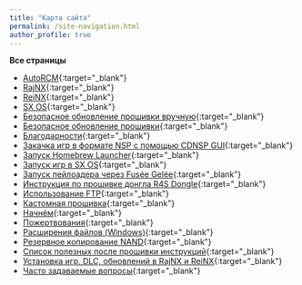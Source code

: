 ```yaml
---
title: "Карта сайта"
permalink: /site-navigation.html
author_profile: true
---
```


**Все страницы**
 
* [AutoRCM](autorcm){:target="_blank"}
* [RajNX](rajnx){:target="_blank"}
* [ReiNX](reinx){:target="_blank"}
* [SX OS](sxos){:target="_blank"}
* [Безопасное обновление прошивки вручную](update-to-latest_old){:target="_blank"}
* [Безопасное обновление прошивки](update-to-latest){:target="_blank"}
* [Благодарности](credits){:target="_blank"}
* [Закачка игр в формате NSP с помощью CDNSP GUI](download-nsp){:target="_blank"}
* [Запуск Homebrew Launcher](launch-hbl){:target="_blank"}
* [Запуск игр в SX OS](sxos-games){:target="_blank"}
* [Запуск пейлоадера через Fusée Gelée](fusee-gelee){:target="_blank"}
* [Инструкция по прошивке донгла R4S Dongle](r4){:target="_blank"}
* [Использование FTP](ftp){:target="_blank"}
* [Кастомная прошивка](launch-cfw){:target="_blank"}
* [Начнём](get-started){:target="_blank"}
* [Пожертвования](donations){:target="_blank"}
* [Расширения файлов (Windows)](file-extensions-windows){:target="_blank"}
* [Резервное копирование NAND](backup-nand){:target="_blank"}
* [Список полезных после прошивки инструкций](addons){:target="_blank"}
* [Установка игр, DLC, обновлений в RajNX и ReiNX](games){:target="_blank"}
* [Часто задаваемые вопросы](faq){:target="_blank"}